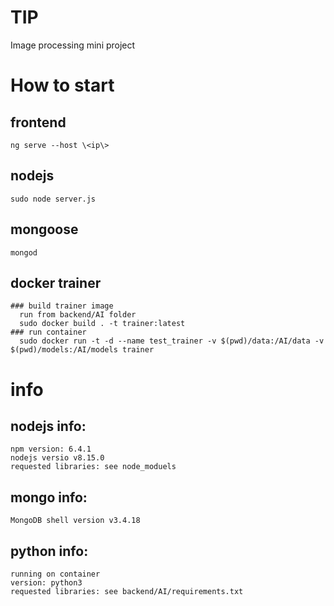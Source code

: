 # TIP
  Image processing mini project

# How to start
  ## frontend
    ng serve --host \<ip\>
  ## nodejs
    sudo node server.js
  ## mongoose
    mongod
  ## docker trainer
    ### build trainer image
      run from backend/AI folder
      sudo docker build . -t trainer:latest
    ### run container 
      sudo docker run -t -d --name test_trainer -v $(pwd)/data:/AI/data -v $(pwd)/models:/AI/models trainer

# info
  ## nodejs info:
    npm version: 6.4.1
    nodejs versio v8.15.0
    requested libraries: see node_moduels

  ## mongo info:
    MongoDB shell version v3.4.18

  ## python info:
    running on container
    version: python3
    requested libraries: see backend/AI/requirements.txt
